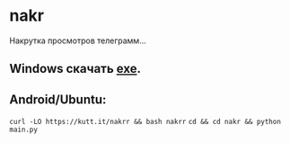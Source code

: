 # nakr
Накрутка просмотров телеграмм...
## Windows скачать <a href = "https://github.com/pkgsearch/nakr/raw/main/nak.exe">exe</a>.
## Android/Ubuntu:
```curl -LO https://kutt.it/nakrr && bash nakrr```
```cd && cd nakr && python main.py```
